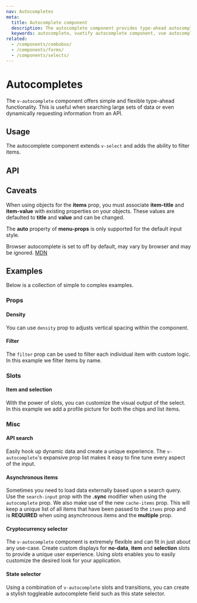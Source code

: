 ```yaml
---
nav: Autocompletes
meta:
  title: Autocomplete component
  description: The autocomplete component provides type-ahead autocomplete functionality and provides a list of available options.
  keywords: autocomplete, vuetify autocomplete component, vue autocomplete component
related:
  - /components/combobox/
  - /components/forms/
  - /components/selects/
---
```


# Autocompletes

The `v-autocomplete` component offers simple and flexible type-ahead functionality. This is useful when searching large sets of data or even dynamically requesting information from an API.

<entry />

## Usage

The autocomplete component extends `v-select` and adds the ability to filter items.

<usage name="v-autocomplete" />

## API

<api-inline />

## Caveats

<alert type="error">

  When using objects for the **items** prop, you must associate **item-title** and **item-value** with existing properties on your objects. These values are defaulted to **title** and **value** and can be changed.

</alert>

<alert type="warning">

  The **auto** property of **menu-props** is only supported for the default input style.

</alert>

<alert type="info">

  Browser autocomplete is set to off by default, may vary by browser and may be ignored. [MDN](https://developer.mozilla.org/en-US/docs/Web/Security/Securing_your_site/Turning_off_form_autocompletion)

</alert>

## Examples

Below is a collection of simple to complex examples.

### Props

#### Density

You can use `density` prop to adjusts vertical spacing within the component.

<example file="v-autocomplete/prop-density" />

#### Filter

The `filter` prop can be used to filter each individual item with custom logic. In this example we filter items by name.

<example file="v-autocomplete/prop-filter" />

### Slots

#### Item and selection

With the power of slots, you can customize the visual output of the select. In this example we add a profile picture for both the chips and list items.

<example file="v-autocomplete/slot-item-and-selection" />

### Misc

#### API search

Easily hook up dynamic data and create a unique experience. The `v-autocomplete`'s expansive prop list makes it easy to fine tune every aspect of the input.

<example file="v-autocomplete/misc-api-search" />

#### Asynchronous items

Sometimes you need to load data externally based upon a search query. Use the `search-input` prop with the **.sync** modifier when using the `autocomplete` prop. We also make use of the new `cache-items` prop. This will keep a unique list of all items that have been passed to the `items` prop and is **REQUIRED** when using asynchronous items and the **multiple** prop.

<example file="v-autocomplete/misc-asynchronous-items" />

#### Cryptocurrency selector

The `v-autocomplete` component is extremely flexible and can fit in just about any use-case. Create custom displays for **no-data**, **item** and **selection** slots to provide a unique user experience. Using _slots_ enables you to easily customize the desired look for your application.

<example file="v-autocomplete/misc-cryptocurrency-selector" />

#### State selector

Using a combination of `v-autocomplete` slots and transitions, you can create a stylish toggleable autocomplete field such as this state selector.

<example file="v-autocomplete/misc-state-selector" />
